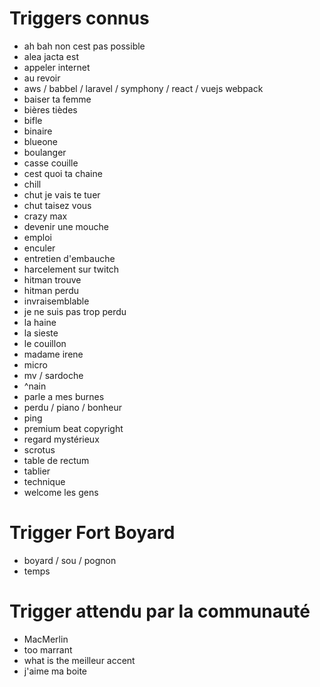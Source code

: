 # Triggers connus
* ah bah non cest pas possible
* alea jacta est
* appeler internet
* au revoir
* aws / babbel / laravel / symphony / react / vuejs webpack
* baiser ta femme
* bières tièdes
* bifle
* binaire
* blueone
* boulanger
* casse couille
* cest quoi ta chaine
* chill
* chut je vais te tuer
* chut taisez vous
* crazy max
* devenir une mouche
* emploi
* enculer
* entretien d'embauche
* harcelement sur twitch
* hitman trouve
* hitman perdu
* invraisemblable
* je ne suis pas trop perdu
* la haine
* la sieste
* le couillon
* madame irene
* micro
* mv / sardoche
* ^nain
* parle a mes burnes
* perdu / piano / bonheur
* ping
* premium beat copyright
* regard mystérieux
* scrotus
* table de rectum
* tablier
* technique
* welcome les gens

# Trigger Fort Boyard
* boyard / sou / pognon
* temps

# Trigger attendu par la communauté
* MacMerlin
* too marrant
* what is the meilleur accent
* j'aime ma boite
